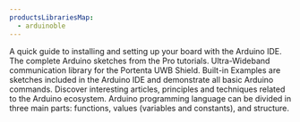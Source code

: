 ```yaml
---
productsLibrariesMap:
  - arduinoble
---
```


<EssentialsColumn title="First Steps">
    <EssentialElement link="/tutorials/portenta-uwb-shield/" title="Quickstart Guide" type="getting-started">
        A quick guide to installing and setting up your board with the Arduino IDE.
    </EssentialElement>

</EssentialsColumn>

<EssentialsColumn title="Suggested Libraries">
    <EssentialElement link="https://github.com/arduino-libraries/Arduino_Pro_Tutorials" title="Arduino Pro Tutorials" type="library">
            The complete Arduino sketches from the Pro tutorials.
    </EssentialElement>
    <EssentialElement link="https://github.com/Truesense-it/PortentaUWBShield" title="Portenta UWB Shield Library" type="library">
            Ultra-Wideband communication library for the Portenta UWB Shield.
    </EssentialElement>
</EssentialsColumn>

<EssentialsColumn title="Arduino Basics">
    <EssentialElement link="https://www.arduino.cc/en/Tutorial/BuiltInExamples" title="Built-in Examples" type="resource">
        Built-in Examples are sketches included in the Arduino IDE and demonstrate all basic Arduino commands.
    </EssentialElement>
    <EssentialElement link="/learn" title="Learn" type="resource">
        Discover interesting articles, principles and techniques related to the Arduino ecosystem.
    </EssentialElement>
    <EssentialElement link="https://www.arduino.cc/reference/en/" title="Language Reference" type="resource">
        Arduino programming language can be divided in three main parts: functions, values (variables and constants), and structure.
    </EssentialElement>
</EssentialsColumn>
